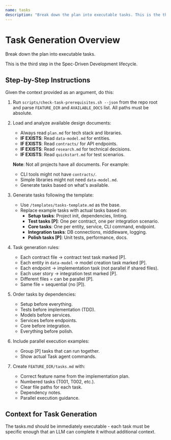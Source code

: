 ```yaml
---
name: tasks
description: "Break down the plan into executable tasks. This is the third step in the Spec-Driven Development lifecycle."
---
```


# Task Generation Overview

Break down the plan into executable tasks.

This is the third step in the Spec-Driven Development lifecycle.

## Step-by-Step Instructions

Given the context provided as an argument, do this:

1. Run `scripts/check-task-prerequisites.sh --json` from the repo root and parse `FEATURE_DIR` and `AVAILABLE_DOCS` list. All paths must be absolute.

2. Load and analyze available design documents:
   - Always read `plan.md` for tech stack and libraries.
   - **IF EXISTS**: Read `data-model.md` for entities.
   - **IF EXISTS**: Read `contracts/` for API endpoints.
   - **IF EXISTS**: Read `research.md` for technical decisions.
   - **IF EXISTS**: Read `quickstart.md` for test scenarios.

   **Note**: Not all projects have all documents. For example:
   - CLI tools might not have `contracts/`.
   - Simple libraries might not need `data-model.md`.
   - Generate tasks based on what's available.

3. Generate tasks following the template:
   - Use `/templates/tasks-template.md` as the base.
   - Replace example tasks with actual tasks based on:
     * **Setup tasks**: Project init, dependencies, linting.
     * **Test tasks [P]**: One per contract, one per integration scenario.
     * **Core tasks**: One per entity, service, CLI command, endpoint.
     * **Integration tasks**: DB connections, middleware, logging.
     * **Polish tasks [P]**: Unit tests, performance, docs.

4. Task generation rules:
   - Each contract file → contract test task marked [P].
   - Each entity in `data-model` → model creation task marked [P].
   - Each endpoint → implementation task (not parallel if shared files).
   - Each user story → integration test marked [P].
   - Different files = can be parallel [P].
   - Same file = sequential (no [P]).

5. Order tasks by dependencies:
   - Setup before everything.
   - Tests before implementation (TDD).
   - Models before services.
   - Services before endpoints.
   - Core before integration.
   - Everything before polish.

6. Include parallel execution examples:
   - Group [P] tasks that can run together.
   - Show actual Task agent commands.

7. Create `FEATURE_DIR/tasks.md` with:
   - Correct feature name from the implementation plan.
   - Numbered tasks (T001, T002, etc.).
   - Clear file paths for each task.
   - Dependency notes.
   - Parallel execution guidance.

## Context for Task Generation

The tasks.md should be immediately executable - each task must be specific enough that an LLM can complete it without additional context.